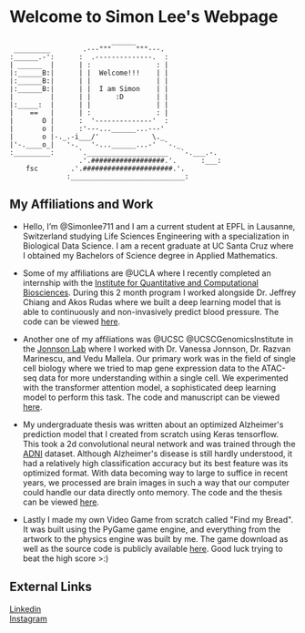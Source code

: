 # Welcome to Simon Lee's Webpage
```
                         ______                     
 _________        .---"""      """---.              
:______.-':      :  .--------------.  :             
| ______  |      | :                : |             
|:______B:|      | |  Welcome!!!    | |             
|:______B:|      | |                | |             
|:______B:|      | |  I am Simon    | |             
|         |      | |      :D        | |             
|:_____:  |      | |                | |             
|    ==   |      | :                : |             
|       O |      :  '--------------'  :             
|       o |      :'---...______...---'              
|       o |-._.-i___/'             \._              
|'-.____o_|   '-.   '-...______...-'  `-._          
:_________:      `.____________________   `-.___.-. 
                 .'.##################.'.      :___:
    fsc        .'.######################.'.         
              :____________________________:
```
## My Affiliations and Work

- Hello, I’m @Simonlee711 and I am a current student at EPFL in Lausanne, Switzerland studying Life Sciences Engineering with a specialization in Biological Data Science. I am a recent graduate at UC Santa Cruz where I obtained my Bachelors of Science degree in Applied Mathematics. 


- Some of my affiliations are @UCLA where I recently completed an internship with the [Institute for Quantitative and Computational Biosciences](https://sites.google.com/g.ucla.edu/2022-b-i-g-summer-students-dir/home). During this 2 month program I worked alongside Dr. Jeffrey Chiang and Akos Rudas where we built a deep learning model that is able to continuously and non-invasively predict blood pressure. The code can be viewed [here](https://github.com/Simonlee711/ABP_Imputation-EHR).


- Another one of my affiliations was @UCSC @UCSCGenomicsInstitute in the [Jonnson Lab](https://jonssonlab.com/people) where I worked with Dr. Vanessa Jonnson, Dr. Razvan Marinescu, and Vedu Mallela. Our primary work was in the field of single cell biology where we tried to map gene expression data to the ATAC-seq data for more understanding within a single cell. We experimented with the transformer attention model, a sophisticated deep learning model to perform this task. The code and manuscript can be viewed [here](https://github.com/Simonlee711/Research/tree/master/Transformer/2022). 

- My undergraduate thesis was written about an optimized Alzheimer's prediction model that I created from scratch using Keras tensorflow. This took a 2d convolutional neural network and was trained through the [ADNI](https://adni.loni.usc.edu/) dataset. Although Alzheimer's disease is still hardly understood, it had a relatively high classification accuracy but its best feature was its optimized format. With data becoming way to large to suffice in recent years, we processed are brain images in such a way that our computer could handle our data directly onto memory. The code and the thesis can be viewed [here](https://github.com/Simonlee711/Research/tree/master/Alzheimer's%20Classifier).

- Lastly I made my own Video Game from scratch called "Find my Bread". It was built using the PyGame game engine, and everything from the artwork to the physics engine was built by me. The game download as well as the source code is publicly available [here](https://github.com/Simonlee711/Basic_Game). Good luck trying to beat the high score >:)

## External Links
[Linkedin](https://www.linkedin.com/in/simon-lee-307ba4172/)
<br /> 
[Instagram](https://www.instagram.com/simonlee.a/)
